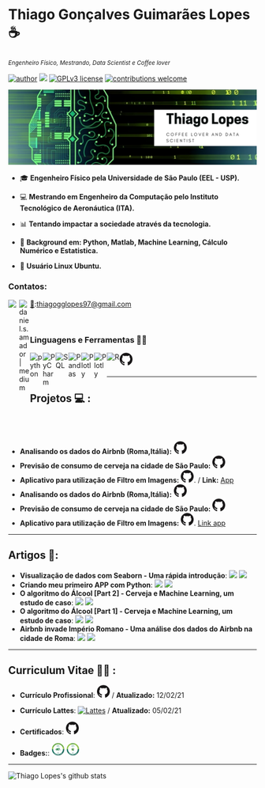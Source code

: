 # Thiago Gonçalves Guimarães Lopes :coffee:

<sub>*Engenheiro Físico, Mestrando, Data Scientist e Coffee lover*</sub>


[![author](https://img.shields.io/badge/author-thiagolopes97-red.svg)](https://www.linkedin.com/in/carlosfab) [![](https://img.shields.io/badge/python-3.7+-blue.svg)](https://www.python.org/downloads/release/python-365/) [![GPLv3 license](https://img.shields.io/badge/License-GPLv3-blue.svg)](http://perso.crans.org/besson/LICENSE.html) [![contributions welcome](https://img.shields.io/badge/contributions-welcome-brightgreen.svg?style=flat)](https://github.com/carlosfab/data_science/issues)

<p align="center">
  <img src="https://github.com/thiagolopes97/Portifolio_Projetos/blob/main/images/headbanner.png" >
</p>

- 🎓 **Engenheiro Físico pela Universidade de São Paulo (EEL - USP).**

- :computer: **Mestrando em Engenheiro da Computação pelo Instituto Tecnológico de Aeronáutica (ITA).**

- 📊 **Tentando impactar a sociedade através da tecnologia.**

- :snake: **Background em: Python, Matlab, Machine Learning, Cálculo Numérico e Estatistica.**

- 🐧 **Usuário Linux Ubuntu.**


### Contatos:

[<img align="left"  width="22px" src="https://cdn.jsdelivr.net/npm/simple-icons@3.4.0/icons/linkedin.svg" />](https://bit.ly/2MAJOHJ)
[<img align="left" alt="daniel.s.amador | medium" width="22px" src="https://cdn.jsdelivr.net/npm/simple-icons@3.4.0/icons/medium.svg" />](https://bit.ly/3pRdkY6)
[:email:]():thiagogglopes97@gmail.com


<br />

### Linguagens e Ferramentas 🔨🔧

<img align="left" alt="python" width="26px" src="https://cdn3.iconfinder.com/data/icons/logos-and-brands-adobe/512/267_Python-512.png" />

<img align="left" alt="PyCharm" width="26px" src="https://dashboard.snapcraft.io/site_media/appmedia/2017/11/PyCharmCore256.png" />

<img align="left" alt="SQL" width="26px" src="https://upload.wikimedia.org/wikipedia/commons/2/29/Postgresql_elephant.svg" />

<img align="left" alt="Pandas" width="26px" src="https://upload.wikimedia.org/wikipedia/commons/2/22/Pandas_mark.svg" />

<img align="left" alt="Plotly" width="26px" src="https://images.plot.ly/logo/new-branding/plotly-logomark.png" />

<img align="left" alt="Plotly" width="26px" src="https://upload.wikimedia.org/wikipedia/commons/2/21/Matlab_Logo.png" />

<img align="left" alt="R" width="26px" src="https://www.r-project.org/Rlogo.png" />

<img align="left" alt="GitHub" width="26px" src="https://raw.githubusercontent.com/github/explore/78df643247d429f6cc873026c0622819ad797942/topics/github/github.png" />


<br />
<br />

---

 ## Projetos :computer: :

<br />
<br />

* **Analisando os dados do Airbnb (Roma,Itália):** [<img alt="GitHub" width="26px" src="https://raw.githubusercontent.com/github/explore/78df643247d429f6cc873026c0622819ad797942/topics/github/github.png" />](https://bit.ly/3cIwPi6)
* **Previsão de consumo de cerveja na cidade de São Paulo:** [<img alt="GitHub" width="26px" src="https://raw.githubusercontent.com/github/explore/78df643247d429f6cc873026c0622819ad797942/topics/github/github.png" />](https://bit.ly/3jSbjJ4)
* **Aplicativo para utilização de Filtro em Imagens:** [<img alt="GitHub" width="26px" src="https://raw.githubusercontent.com/github/explore/78df643247d429f6cc873026c0622819ad797942/topics/github/github.png" />](https://lnkd.in/dHs7Ge7). / **Link:** [App](https://bit.ly/3uXJOTF)
* **Analisando os dados do Airbnb (Roma,Itália):** [<img alt="GitHub" width="26px" src="https://raw.githubusercontent.com/github/explore/78df643247d429f6cc873026c0622819ad797942/topics/github/github.png" />](https://github.com/thiagolopes97/Portifolio_Projetos/blob/main/projetos/Analisando_os_Dados_do_Airbnb_(Roma%2C_It%C3%A1lia).ipynb)
* **Previsão de consumo de cerveja na cidade de São Paulo:** [<img alt="GitHub" width="26px" src="https://raw.githubusercontent.com/github/explore/78df643247d429f6cc873026c0622819ad797942/topics/github/github.png" />](https://github.com/thiagolopes97/Portifolio_Projetos/blob/main/projetos/Reg_Cerveja_SP.ipynb)
* **Aplicativo para utilização de Filtro em Imagens:** [<img alt="GitHub" width="26px" src="https://raw.githubusercontent.com/github/explore/78df643247d429f6cc873026c0622819ad797942/topics/github/github.png" />](https://lnkd.in/dHs7Ge7). [Link app](https://github.com/thiagolopes97/streamlit_apps/blob/master/parts/filtro.py)

---
  ## Artigos 📝:

* **Visualização de dados com Seaborn - Uma rápida introdução**: [<img width="22px" src="https://cdn.jsdelivr.net/npm/simple-icons@3.4.0/icons/linkedin.svg" />](https://www.linkedin.com/pulse/visualiza%C3%A7%C3%A3o-de-dados-comseaborn-uma-r%C3%A1pida-introdu%C3%A7%C3%A3o-thiago-lopes/)
  [<img width="22px" src="https://cdn.jsdelivr.net/npm/simple-icons@3.4.0/icons/medium.svg" />](https://thiagogglopes97.medium.com/visualiza%C3%A7%C3%A3o-de-dados-com-seaborn-e3ad70834581)  
* **Criando meu primeiro APP com Python**: [<img width="22px" src="https://cdn.jsdelivr.net/npm/simple-icons@3.4.0/icons/linkedin.svg" />](https://www.linkedin.com/pulse/criando-meu-primeiro-app-compython-thiago-lopes/)
[<img width="22px" src="https://cdn.jsdelivr.net/npm/simple-icons@3.4.0/icons/medium.svg" />](https://thiagogglopes97.medium.com/criando-meu-primeiro-app-com-python-861ff0bc8bb0)
* **O algoritmo do Álcool [Part 2] - Cerveja e Machine Learning, um estudo de caso**: [<img width="22px" src="https://cdn.jsdelivr.net/npm/simple-icons@3.4.0/icons/linkedin.svg" />](https://www.linkedin.com/pulse/o-algoritmo-do-%C3%A1lcool-part-2-cerveja-e-machine-learning-lopes/)
[<img width="22px" src="https://cdn.jsdelivr.net/npm/simple-icons@3.4.0/icons/medium.svg" />](https://thiagogglopes97.medium.com/o-algoritmo-do-%C3%A1lcool-part-2-12240ef06d82)
* **O algoritmo do Álcool [Part 1] - Cerveja e Machine Learning, um estudo de caso**: [<img width="22px" src="https://cdn.jsdelivr.net/npm/simple-icons@3.4.0/icons/linkedin.svg" />](https://www.linkedin.com/pulse/o-algoritmo-do-%C3%A1lcool-part-1-cerveja-e-machine-learning-lopes/)
[<img width="22px" src="https://cdn.jsdelivr.net/npm/simple-icons@3.4.0/icons/medium.svg" />](https://thiagogglopes97.medium.com/o-algoritmo-do-%C3%A1lcool-part-1-bafe49c4bca2)
* **Airbnb invade Império Romano - Uma análise dos dados do Airbnb na cidade de Roma**: [<img width="22px" src="https://cdn.jsdelivr.net/npm/simple-icons@3.4.0/icons/linkedin.svg" />](https://www.linkedin.com/pulse/airbnb-invade-imp%C3%A9rioromano-uma-an%C3%A1lise-dos-dados-do-thiago-lopes/)
[<img width="22px" src="https://cdn.jsdelivr.net/npm/simple-icons@3.4.0/icons/medium.svg" />](https://thiagogglopes97.medium.com/airbnb-invade-imp%C3%A9rio-romano-7254d0a3e65b)

 ---
   ## Curriculum Vitae :man_scientist: :

 * **Currículo Profissional**: [<img alt="GitHub" width="26px" src="https://raw.githubusercontent.com/github/explore/78df643247d429f6cc873026c0622819ad797942/topics/github/github.png" />](https://github.com/thiagolopes97/Portifolio_Projetos/blob/main/curr%C3%ADculo/ThiagoLopes_12_02_21.pdf) / **Atualizado:** 12/02/21

 * **Currículo Lattes**: [<img alt="Lattes" width="57px" src="http://buscatextual.cnpq.br/buscatextual/images/titulo-sistema.png" />](http://lattes.cnpq.br/0999804363551248) / **Atualizado:** 05/02/21

 * **Certificados**: [<img alt="GitHub" width="26px" src="https://raw.githubusercontent.com/github/explore/78df643247d429f6cc873026c0622819ad797942/topics/github/github.png" />](https://github.com/thiagolopes97/Portifolio_Projetos/tree/main/certificados)

 * **Badges:**: [<img width="26px" src="https://raw.githubusercontent.com/thiagolopes97/Portifolio_Projetos/main/images/badges/hadoop-foundations-level-1.png"/>](https://github.com/thiagolopes97/Portifolio_Projetos/blob/main/certificados/2021/Hadoop_Foundations_1_Badge.pdf)
 [<img width="26px" src="https://raw.githubusercontent.com/thiagolopes97/Portifolio_Projetos/main/images/badges/spark-level-1.png"/>](https://github.com/thiagolopes97/Portifolio_Projetos/blob/main/certificados/2021/Spark_1_Badge.pdf)


  ---


 ![Thiago Lopes's github stats](https://github-readme-stats.vercel.app/api?username=thiagolopes97&show_icons=true&&bg_color=30,e96443,904e95&theme=graywhite)



<br />
<br />
<br />
<br />
